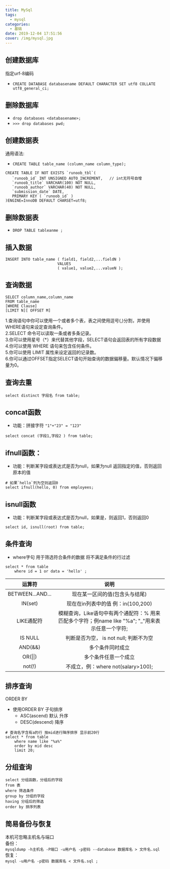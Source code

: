 ```yaml
---
title: MySql
tags:
  - mysql
categories:
  - 基础
date: 2019-12-04 17:51:56
cover: /img/mysql.jpg
---
```


## 创建数据库
指定urf-8编码  
- `CREATE DATABASE databasename DEFAULT CHARACTER SET utf8 COLLATE utf8_general_ci; `

## 删除数据库 
- `drop databases <databasename>;`
- `>>> drop databases pwd;`
 
## 创建数据表
通用语法:
- `CREATE TABLE table_name (column_name column_type);`
```
CREATE TABLE IF NOT EXISTS `runoob_tbl`(
   `runoob_id` INT UNSIGNED AUTO_INCREMENT,   // int无符号自增
   `runoob_title` VARCHAR(100) NOT NULL,      
   `runoob_author` VARCHAR(40) NOT NULL,      
   `submission_date` DATE,
   PRIMARY KEY ( `runoob_id` )
)ENGINE=InnoDB DEFAULT CHARSET=utf8;
```

## 删除数据表
- `DROP TABLE tableanme ;`   

## 插入数据
```
INSERT INTO table_name ( field1, field2,...fieldN )
                       VALUES
                       ( value1, value2,...valueN );
```

## 查询数据
```
SELECT column_name,column_name
FROM table_name
[WHERE Clause]
[LIMIT N][ OFFSET M]
```
1.查询语句中你可以使用一个或者多个表，表之间使用逗号(,)分割，并使用WHERE语句来设定查询条件。  
2.SELECT 命令可以读取一条或者多条记录。  
3.你可以使用星号（*）来代替其他字段，SELECT语句会返回表的所有字段数据  
4.你可以使用 WHERE 语句来包含任何条件。  
5.你可以使用 LIMIT 属性来设定返回的记录数。  
6.你可以通过OFFSET指定SELECT语句开始查询的数据偏移量。默认情况下偏移量为0。  

## 查询去重
```
select distinct 字段名 from table;
```

## concat函数
* 功能：拼接字符 `"1"+"23" = "123"`
```
select concat (字段1,字段2 ) from table;
```

## ifnull函数：
* 功能：判断某字段或表达式是否为null，如果为null 返回指定的值，否则返回原本的值
```
# 如果`hello`列为空则返回0
select ifnull(hello, 0) from employees;
```

## isnull函数
* 功能：判断某字段或表达式是否为null，如果是，则返回1，否则返回0
```
select id, isnull(root) from table;
```

## 条件查询
* where字句
用于筛选符合条件的数据 将不满足条件的行过滤
```
select * from table 
    where id = 1 or data = 'hello' ;
```


运算符|说明  
:-:|:---:
BETWEEN...AND...| 现在某一区间的值(包含头与结尾)
IN(set)|现在在in列表中的值 例：in(100,200)
LIKE通配符| 模糊查询，Like语句中有两个通配符：% 用来匹配多个字符；例name like "%a"; "_"用来表示任意一个字符;
IS NULL | 判断是否为空， is not null; 判断不为空
AND(&&)| 多个条件同时成立
OR(\|\|) | 多个条件任意一个成立
not(!) | 不成立，例：where not(salary>100);


## 排序查询
ORDER BY 
* 使用ORDER BY 子句排序
  * ASC(ascend) 默认 升序
  * DESC(descend) 降序
```
# 查询名字含有a的行 按mid进行降序排序 显示前20行
select * from table
    where name like "%a%" 
    order by mid desc 
    limit 20;
```

## 分组查询 
```
select 分组函数，分组后的字段
from 表
where 筛选条件
group by 分组的字段
having 分组后的筛选
order by 排序列表
```

## 简易备份与恢复
本机可忽略主机名与端口  
备份：  
`mysqldump -h主机名 -P端口 -u用户名 -p密码 --database 数据库名 > 文件名.sql`  
恢复：  
`mysql -u用户名 -p密码 数据库名 < 文件名.sql ;`  